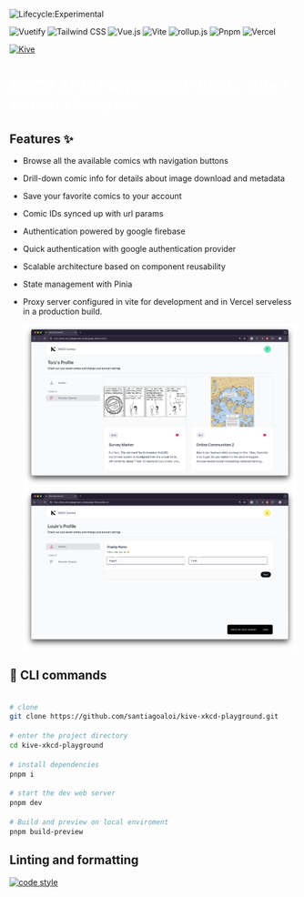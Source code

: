 ![Lifecycle:Experimental](https://img.shields.io/badge/Lifecycle-Experimental-339999)

![Vuetify](https://img.shields.io/static/v1?style=flat&message=Vuetify&color=373e47&logo=Vuetify&logoColor=8DD6F9&label=)
![Tailwind CSS](https://img.shields.io/static/v1?style=flat&message=Tailwind+CSS&color=373e47&logo=Tailwind+CSS&logoColor=06B6D4&label=)
![Vue.js](https://img.shields.io/static/v1?style=flat&message=Vue.js&color=373e47&logo=Vue.js&logoColor=4FC08D&label=)
![Vite](https://img.shields.io/static/v1?style=flat&message=Vite&color=373e47&logo=Vite&logoColor=967cff&label=)
![rollup.js](https://img.shields.io/static/v1?style=flat&message=rollup.js&color=373e47&logo=rollup.js&logoColor=fe3333&label=)
![Pnpm](https://img.shields.io/static/v1?style=flat&message=Pnpm&color=373e47&logo=Pnpm&logoColor=FFFFFF&label=)
![Vercel](https://img.shields.io/static/v1?style=flat&message=Vercel&color=373e47&logo=Vercel&logoColor=FFFFFF&label=)

<p align="start">
  <a href="#" target="_blank" rel="noopener noreferrer">
    <img width="35" src="public/favicon.ico" alt="Kive">
  </a>
</p>

# <span style="color: #fff;"> XKCD APIs Playground Vue3 / Vite / Vercel / Firebase </span>

## Features ✨

- Browse all the available comics wth navigation buttons
- Drill-down comic info for details about image download and metadata
- Save your favorite comics to your account
- Comic IDs synced up with url params
- Authentication powered by google firebase
- Quick authentication with google authentication provider
- Scalable architecture based on component reusability
- State management with Pinia
- Proxy server configured in vite for development and in Vercel serveless in a production build.

   <img width="1024" src="public/fav.png" alt="Kive">
   <img width="1024" src="public/profile.png" alt="Kive">

## 🚀 CLI commands

```bash

# clone
git clone https://github.com/santiagoaloi/kive-xkcd-playground.git

# enter the project directory
cd kive-xkcd-playground

# install dependencies
pnpm i

# start the dev web server
pnpm dev

# Build and preview on local enviroment
pnpm build-preview

```

## Linting and formatting

[![code style](https://antfu.me/badge-code-style.svg)](https://github.com/antfu/eslint-config)
